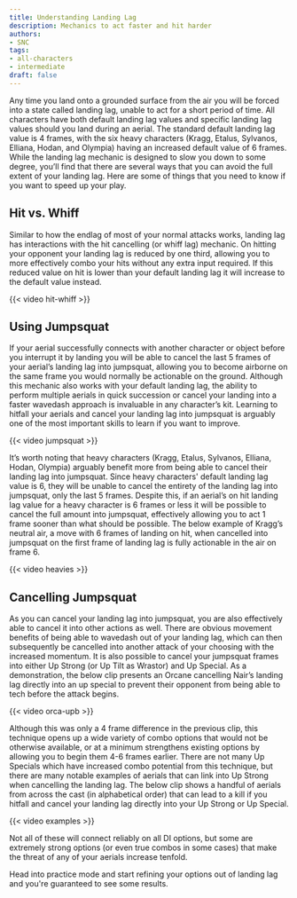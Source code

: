 ```yaml
---
title: Understanding Landing Lag
description: Mechanics to act faster and hit harder
authors:
- SNC
tags:
- all-characters
- intermediate
draft: false
---
```


Any time you land onto a grounded surface from the air you will be forced into a state called landing lag, unable to act for a short period of time. All characters have both default landing lag values and specific landing lag values should you land during an aerial. The standard default landing lag value is 4 frames, with the six heavy characters (Kragg, Etalus, Sylvanos, Elliana, Hodan, and Olympia) having an increased default value of 6 frames. While the landing lag mechanic is designed to slow you down to some degree, you’ll find that there are several ways that you can avoid the full extent of your landing lag. Here are some of things that you need to know if you want to speed up your play.

## Hit vs. Whiff

Similar to how the endlag of most of your normal attacks works, landing lag has interactions with the hit cancelling (or whiff lag) mechanic. On hitting your opponent your landing lag is reduced by one third, allowing you to more effectively combo your hits without any extra input required. If this reduced value on hit is lower than your default landing lag it will increase to the default value instead.

{{< video hit-whiff >}}

## Using Jumpsquat

If your aerial successfully connects with another character or object before you interrupt it by landing you will be able to cancel the last 5 frames of your aerial’s landing lag into jumpsquat, allowing you to become airborne on the same frame you would normally be actionable on the ground. Although this mechanic also works with your default landing lag, the ability to perform multiple aerials in quick succession or cancel your landing into a faster wavedash approach is invaluable in any character’s kit. Learning to hitfall your aerials and cancel your landing lag into jumpsquat is arguably one of the most important skills to learn if you want to improve.

{{< video jumpsquat >}}

It’s worth noting that heavy characters (Kragg, Etalus, Sylvanos, Elliana, Hodan, Olympia) arguably benefit more from being able to cancel their landing lag into jumpsquat. Since heavy characters' default landing lag value is 6, they will be unable to cancel the entirety of the landing lag into jumpsquat, only the last 5 frames. Despite this, if an aerial’s on hit landing lag value for a heavy character is 6 frames or less it will be possible to cancel the full amount into jumpsquat, effectively allowing you to act 1 frame sooner than what should be possible. The below example of Kragg’s neutral air, a move with 6 frames of landing on hit, when cancelled into jumpsquat on the first frame of landing lag is fully actionable in the air on frame 6.

{{< video heavies >}}

## Cancelling Jumpsquat

As you can cancel your landing lag into jumpsquat, you are also effectively able to cancel it into other actions as well. There are obvious movement benefits of being able to wavedash out of your landing lag, which can then subsequently be cancelled into another attack of your choosing with the increased momentum. It is also possible to cancel your jumpsquat frames into either Up Strong (or Up Tilt as Wrastor) and Up Special. As a demonstration, the below clip presents an Orcane cancelling Nair’s landing lag directly into an up special to prevent their opponent from being able to tech before the attack begins.

{{< video orca-upb >}}

Although this was only a 4 frame difference in the previous clip, this technique opens up a wide variety of combo options that would not be otherwise available, or at a minimum strengthens existing options by allowing you to begin them 4-6 frames earlier. There are not many Up Specials which have increased combo potential from this technique, but there are many notable examples of aerials that can link into Up Strong when cancelling the landing lag. The below clip shows a handful of aerials from across the cast (in alphabetical order) that can lead to a kill if you hitfall and cancel your landing lag directly into your Up Strong or Up Special.

{{< video examples >}}

Not all of these will connect reliably on all DI options, but some are extremely strong options (or even true combos in some cases) that make the threat of any of your aerials increase tenfold.

Head into practice mode and start refining your options out of landing lag and you're guaranteed to see some results.
